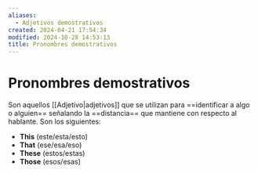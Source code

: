 ```yaml
---
aliases:
  - Adjetivos demostrativos
created: 2024-04-21 17:54:34
modified: 2024-10-28 14:53:13
title: Pronombres demostrativos
---
```


# Pronombres demostrativos

Son aquellos [[Adjetivo|adjetivos]] que se utilizan para ==identificar a algo o alguien== señalando la ==distancia== que mantiene con respecto al hablante. Son los siguientes:

- **This** (este/esta/esto)
- **That** (ese/esa/eso)
- **These** (estos/estas)
- **Those** (esos/esas)

